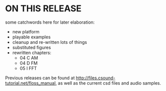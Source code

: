 ON THIS RELEASE
===============

some catchwords here for later elaboration:

- new platform
- playable examples
- cleanup and re-written lots of things
- substituted figures
- rewritten chapters:
  - 04 C AM
  - 04 D FM
  - 05 I FFT

Previous releases can be found at
<http://files.csound-tutorial.net/floss_manual>,
as well as the current csd files and audio samples.

 

